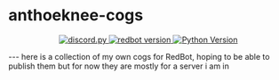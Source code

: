 # anthoeknee-cogs

<p align="center">
  <a href="https://github.com/Rapptz/discord.py/">
     <img src="https://img.shields.io/badge/discord-py-blue.svg" alt="discord.py">
  </a>
    <a href="https://pypi.org/project/Red-DiscordBot/">
     <img alt="redbot version" src="https://img.shields.io/pypi/v/Red-Discordbot">
  </a>
    <a href="https://www.python.org/downloads/">
    <img alt="Python Version" src="https://img.shields.io/badge/python-3.9-blue">
  </a>
</p>
---
here is a collection of my own cogs for RedBot, hoping to be able to publish them but for now they are mostly for a server i am in
